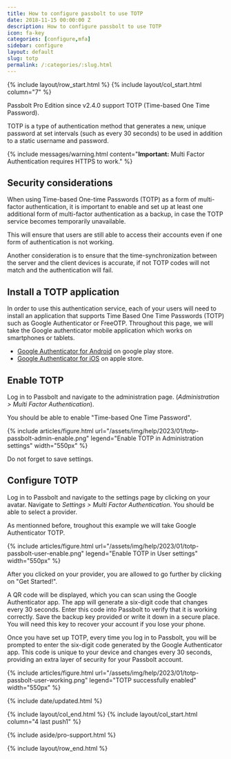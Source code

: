```yaml
---
title: How to configure passbolt to use TOTP
date: 2018-11-15 00:00:00 Z
description: How to configure passbolt to use TOTP
icon: fa-key
categories: [configure,mfa]
sidebar: configure
layout: default
slug: totp
permalink: /:categories/:slug.html
---
```


{% include layout/row_start.html %}
{% include layout/col_start.html column="7" %}

Passbolt Pro Edition since v2.4.0 support TOTP (Time-based One Time Password).

TOTP is a type of authentication method that generates a new, unique password at set intervals (such as every 30 seconds) to be used in addition to a static username and password.

{% include messages/warning.html
    content="**Important:** Multi Factor Authentication requires HTTPS to work."
%}

## Security considerations

When using Time-based One-time Passwords (TOTP) as a form of multi-factor authentication, it is important to enable and set up at least one additional form of multi-factor authentication as a backup, in case the TOTP service becomes temporarily unavailable. 

This will ensure that users are still able to access their accounts even if one form of authentication is not working. 

Another consideration is to ensure that the time-synchronization between the server and the client devices is accurate, if not TOTP codes will not match and the authentication will fail. 

## Install a TOTP application

In order to use this authentication service, each of your users will need to install
an application that supports Time Based One Time Passwords (TOTP) such as Google Authenticator or FreeOTP. Throughout this page, we will take the Google authenticator mobile application which works on smartphones or tablets.

- [Google Authenticator for Android](https://play.google.com/store/apps/details?id=com.google.android.apps.authenticator2&hl=en&gl=US&pli=1) on google play store.
- [Google Authenticator for iOS](https://apps.apple.com/us/app/google-authenticator/id388497605) on apple store.


## Enable TOTP 
Log in to Passbolt and navigate to the administration page. (*Administration > Multi Factor Authentication*).

You should be able to enable "Time-based One Time Password". 

{% include articles/figure.html
    url="/assets/img/help/2023/01/totp-passbolt-admin-enable.png"
    legend="Enable TOTP in Administration settings"
    width="550px"
%}

Do not forget to save settings.

## Configure TOTP

Log in to Passbolt and navigate to the settings page by clicking on your avatar. 
Navigate to *Settings > Multi Factor Authentication*. 
You should be able to select a provider.

As mentionned before, troughout this example we will take Google Authenticator TOTP.

{% include articles/figure.html
    url="/assets/img/help/2023/01/totp-passbolt-user-enable.png"
    legend="Enable TOTP in User settings"
    width="550px"
%}

After you clicked on your provider, you are allowed to go further by clicking on "Get Started!".

A QR code will be displayed, which you can scan using the Google Authenticator app. The app will generate a six-digit code that changes every 30 seconds. Enter this code into Passbolt to verify that it is working correctly. Save the backup key provided or write it down in a secure place. You will need this key to recover your account if you lose your phone. 

Once you have set up TOTP, every time you log in to Passbolt, you will be prompted to enter the six-digit code generated by the Google Authenticator app. This code is unique to your device and changes every 30 seconds, providing an extra layer of security for your Passbolt account.

{% include articles/figure.html
    url="/assets/img/help/2023/01/totp-passbolt-user-working.png"
    legend="TOTP successfully enabled"
    width="550px"
%}


{% include date/updated.html %}

{% include layout/col_end.html %}
{% include layout/col_start.html column="4 last push1" %}

{% include aside/pro-support.html %}

{% include layout/row_end.html %}
